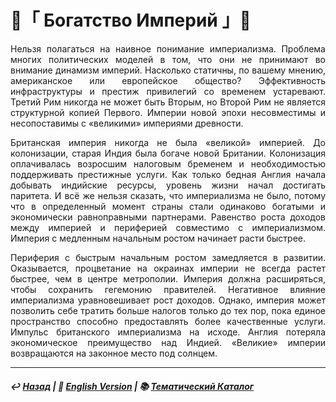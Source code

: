 # 👑「 Богатство Империй 」👑

<p align="justify">Нельзя полагаться на наивное понимание империализма. Проблема многих политических моделей в том, что они не принимают во внимание динамизм империй. Насколько статичны, по вашему мнению, американское или европейское общество? Эффективность инфраструктуры и престиж привилегий со временем устаревают. Третий Рим никогда не может быть Вторым, но Второй Рим не является структурной копией Первого. Империи новой эпохи несовместимы и несопоставимы с «великими» империями древности.</p>

<p align="justify">Британская империя никогда не была «великой» империей. До колонизации, старая Индия была богаче новой Британии. Колонизация оплачивалась возросшим налоговым бременем и необходимостью поддерживать престижные услуги. Как только бедная Англия начала добывать индийские ресурсы, уровень жизни начал достигать паритета. И всё же нельзя сказать, что империализма не было, потому что в определенный момент страны стали одинаково богатыми и экономически равноправными партнерами. Равенство роста доходов между империей и периферией совместимо с империализмом. Империя с медленным начальным ростом начинает расти быстрее. </p>

<p align="justify">Периферия с быстрым начальным ростом замедляется в развитии. Оказывается, процветание на окраинах империи не всегда растет быстрее, чем в центре метрополии. Империя должна расширяться, чтобы сохранить гегемонию правителей. Негативное влияние империализма уравновешивает рост доходов. Однако, империя может позволить себе тратить больше налогов только до тех пор, пока единое пространство способно предоставлять более качественные услуги. Импульс британского империализма на исходе. Англия потеряла экономическое преимущество над Индией. «Великие» империи возвращаются на законное место под солнцем.</p>

***

##### ↩️ [Назад](index-2.md) | 🗽 [English Version](wealth_of_empires.md) | 📚 [Тематический Каталог](index_2t.md)

